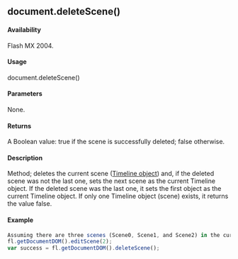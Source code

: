 ## document.deleteScene()

#### Availability

Flash MX 2004.

#### Usage

document.deleteScene()

#### Parameters

None.

#### Returns

A Boolean value: true if the scene is successfully deleted; false otherwise.

#### Description

Method; deletes the current scene ([Timeline object](#!AdobeDocs/developers-animatesdk-docs/test/Timeline_object/timeline_summary.md)) and, if the deleted scene was not the last one, sets the next scene as the current Timeline object. If the deleted scene was the last one, it sets the first object as the current Timeline object. If only one Timeline object (scene) exists, it returns the value false.

#### Example

```javascript
Assuming there are three scenes (Scene0, Scene1, and Scene2) in the current document, the following example makes Scene2 the current scene and then deletes it:
fl.getDocumentDOM().editScene(2);
var success = fl.getDocumentDOM().deleteScene();

```